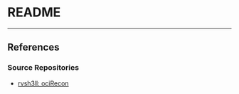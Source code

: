 # README

---
## References

### Source Repositories

- [rvsh3ll: ociRecon](https://github.com/rvrsh3ll/ociRecon)
